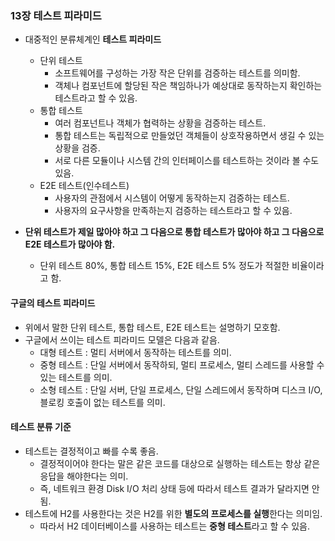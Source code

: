 ### 13장 테스트 피라미드

- 대중적인 분류체계인 **테스트 피라미드**

  - 단위 테스트
    - 소프트웨어를 구성하는 가장 작은 단위를 검증하는 테스트를 의미함.
    - 객체나 컴포넌트에 할당된 작은 책임하나가 예상대로 동작하는지 확인하는 테스트라고 할 수 있음.
  - 통합 테스트
    - 여러 컴포넌트나 객체가 협력하는 상황을 검증하는 테스트.
    - 통합 테스트는 독립적으로 만들었던 객체들이 상호작용하면서 생길 수 있는 상황을 검증.
    - 서로 다른 모듈이나 시스템 간의 인터페이스를 테스트하는 것이라 볼 수도 있음.
  - E2E 테스트(인수테스트)
    - 사용자의 관점에서 시스템이 어떻게 동작하는지 검증하는 테스트.
    - 사용자의 요구사항을 만족하는지 검증하는 테스트라고 할 수 있음.

- **단위 테스트가 제일 많아야 하고 그 다음으로 통합 테스트가 많아야 하고 그 다음으로 E2E 테스트가 많아야 함.**
  - 단위 테스트 80%, 통합 테스트 15%, E2E 테스트 5% 정도가 적절한 비율이라고 함.

#### 구글의 테스트 피라미드

- 위에서 말한 단위 테스트, 통합 테스트, E2E 테스트는 설명하기 모호함.
- 구글에서 쓰이는 테스트 피라미드 모델은 다음과 같음.
  - 대형 테스트 : 멀티 서버에서 동작하는 테스트를 의미.
  - 중형 테스트 : 단일 서버에서 동작하되, 멀티 프로세스, 멀티 스레드를 사용할 수 있는 테스트를 의미.
  - 소형 테스트 : 단일 서버, 단일 프로세스, 단일 스레드에서 동작하며 디스크 I/O, 블로킹 호출이 없는 테스트를 의미.

#### 테스트 분류 기준

- 테스트는 결정적이고 빠를 수록 좋음.
  - 결정적이어야 한다는 말은 같은 코드를 대상으로 실행하는 테스트는 항상 같은 응답을 해야한다는 의미.
  - 즉, 네트워크 환경 Disk I/O 처리 상태 등에 따라서 테스트 결과가 달라지면 안됨.
- 테스트에 H2를 사용한다는 것은 H2를 위한 **별도의 프로세스를 실행**한다는 의미임.
  - 따라서 H2 데이터베이스를 사용하는 테스트는 **중형 테스트**라고 할 수 있음.
